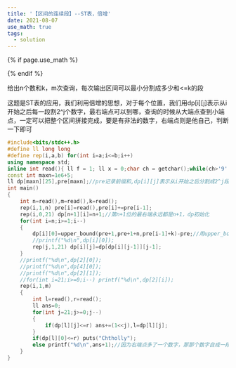 ```yaml
---
title: '【区间的连续段】--ST表，倍增'
date: 2021-08-07
use_math: true
tags:
  - solution
---
```

{% if page.use_math %}  
<script type="text/javascript" id="MathJax-script" async  
  src="https://cdn.jsdelivr.net/npm/mathjax@3/es5/tex-mml-chtml.js">  
</script>  
<script>  
  MathJax = {  
    tex: {  
      inlineMath: [['$', '$'], ['\\(', '\\)']],  
      displayMath: [['$$', '$$'], ['\\[', '\\]']],  
      processEscapes: true  
    }  
  };  
</script>  
{% endif %}

给出n个数和k，m次查询，每次输出区间可以最小分割成多少和<=k的段

这题是ST表的应用，我们利用倍增的思想，对于每个位置，我们用dp[i][j]表示从i开始之后每一段割2^j个数字，最右端点可以到哪，查询的时候从大端点查到小端点，一定可以把整个区间拼接完成，要是有非法的数字，右端点则是他自己，判断一下即可

```cpp 
#include<bits/stdc++.h>
#define ll long long
#define rep(i,a,b) for(int i=a;i<=b;i++)
using namespace std;
inline int read(){ ll f = 1; ll x = 0;char ch = getchar();while(ch>'9'||ch<'0') {if(ch=='-') f=-1; ch = getchar();}while(ch>='0'&&ch<='9') x = (x<<3) + (x<<1) + ch - '0',  ch = getchar();return x*f; } ;
const int maxn=1e6+5;
ll dp[maxn][25],pre[maxn];//pre记录前缀和,dp[i][j]表示从i开始之后分割成2^j段，最右端可以到达哪里
int main()
{
    int n=read(),m=read(),k=read();
    rep(i,1,n) pre[i]=read(),pre[i]+=pre[i-1];
    rep(i,0,21) dp[n+1][i]=n+1;//第n+1位的最右端永远都是n+1，dp初始化
    for(int i=n;i>=1;i--)
    {
        dp[i][0]=upper_bound(pre+1,pre+1+n,pre[i-1]+k)-pre;//用upper_bound之后可以统一右端点为dp[i][j]-1
        //printf("%d\n",dp[i][0]);
        rep(j,1,21) dp[i][j]=dp[dp[i][j-1]][j-1];
    }
    //printf("%d\n",dp[2][0]);
    //printf("%d\n",dp[4][0]);
    //printf("%d\n",dp[2][1]);
    //for(int i=21;i>=0;i--) printf("%d\n",dp[2][i]);
    rep(i,1,m)
    {
        int l=read(),r=read();
        ll ans=0;
        for(int j=21;j>=0;j--)
        {
            if(dp[l][j]<=r) ans+=(1<<j),l=dp[l][j];
        }
        if(dp[l][0]<=r) puts("Chtholly");
        else printf("%d\n",ans+1);//因为右端点多了一个数字，那那个数字自成一段
    }
}
```
